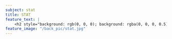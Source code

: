 ```yaml
---
subject: stat
title: STAT
feature_text: |
    <h2 style="background: rgb(0, 0, 0); background: rgba(0, 0, 0, 0.5); color: #f1f1f1; padding: 10px;">STAT</h2>
feature_image: "/back_pic/stat.jpg"
---
```

